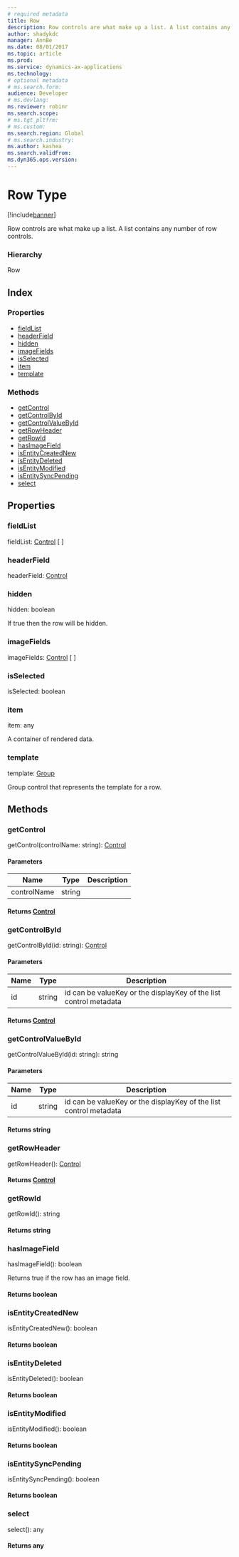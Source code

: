 ```yaml
---
# required metadata
title: Row
description: Row controls are what make up a list. A list contains any number of row controls.
author: shadykdc
manager: AnnBe
ms.date: 08/01/2017
ms.topic: article
ms.prod: 
ms.service: dynamics-ax-applications
ms.technology: 
# optional metadata
# ms.search.form:
audience: Developer
# ms.devlang: 
ms.reviewer: robinr
ms.search.scope: 
# ms.tgt_pltfrm: 
# ms.custom:
ms.search.region: Global
# ms.search.industry: 
ms.author: kashea
ms.search.validFrom:
ms.dyn365.ops.version:
---
```


# Row Type

[!include[banner](../../../../includes/banner.md)]

Row controls are what make up a list. A list contains any number of row controls.

### Hierarchy

Row <br>

## Index

### Properties

* [fieldList](view-model-control-list-ilist-irow.md#fieldlist)
* [headerField](view-model-control-list-ilist-irow.md#headerfield)
* [hidden](view-model-control-list-ilist-irow.md#hidden)
* [imageFields](view-model-control-list-ilist-irow.md#imagefields)
* [isSelected](view-model-control-list-ilist-irow.md#isselected)
* [item](view-model-control-list-ilist-irow.md#item)
* [template](view-model-control-list-ilist-irow.md#template)

### Methods

* [getControl](view-model-control-list-ilist-irow.md#getcontrol)
* [getControlById](view-model-control-list-ilist-irow.md#getcontrolbyid)
* [getControlValueById](view-model-control-list-ilist-irow.md#getcontrolvaluebyid)
* [getRowHeader](view-model-control-list-ilist-irow.md#getrowheader)
* [getRowId](view-model-control-list-ilist-irow.md#getrowid)
* [hasImageField](view-model-control-list-ilist-irow.md#hasimagefield)
* [isEntityCreatedNew](view-model-control-list-ilist-irow.md#isentitycreatednew)
* [isEntityDeleted](view-model-control-list-ilist-irow.md#isentitydeleted)
* [isEntityModified](view-model-control-list-ilist-irow.md#isentitymodified)
* [isEntitySyncPending](view-model-control-list-ilist-irow.md#isentitysyncpending)
* [select](view-model-control-list-ilist-irow.md#select)

## Properties

### fieldList

fieldList: [Control](view-model-control-basecontrol-icontrol-icontrol.md) [ ]




### headerField

headerField: [Control](view-model-control-basecontrol-icontrol-icontrol.md)




### hidden

hidden: boolean

If true then the row will be hidden.


### imageFields

imageFields: [Control](view-model-control-basecontrol-icontrol-icontrol.md) [ ]




### isSelected

isSelected: boolean




### item

item: any

A container of rendered data.


### template

template: [Group](view-model-control-group-igroup-igroup.md)

Group control that represents the template for a row.


## Methods

### getControl


getControl(controlName: string): [Control](view-model-control-basecontrol-icontrol-icontrol.md)




#### Parameters

| Name | Type | Description |
| ---- | ---- | ----------- |
| controlName|string||

#### Returns [Control](view-model-control-basecontrol-icontrol-icontrol.md)

### getControlById


getControlById(id: string): [Control](view-model-control-basecontrol-icontrol-icontrol.md)




#### Parameters

| Name | Type | Description |
| ---- | ---- | ----------- |
| id|string|id can be valueKey or the displayKey of the list control metadata|

#### Returns [Control](view-model-control-basecontrol-icontrol-icontrol.md)

### getControlValueById


getControlValueById(id: string): string




#### Parameters

| Name | Type | Description |
| ---- | ---- | ----------- |
| id|string|id can be valueKey or the displayKey of the list control metadata|

#### Returns string

### getRowHeader


getRowHeader(): [Control](view-model-control-basecontrol-icontrol-icontrol.md)



#### Returns [Control](view-model-control-basecontrol-icontrol-icontrol.md)

### getRowId


getRowId(): string



#### Returns string

### hasImageField


hasImageField(): boolean

Returns true if the row has an image field.

#### Returns boolean



### isEntityCreatedNew


isEntityCreatedNew(): boolean



#### Returns boolean

### isEntityDeleted


isEntityDeleted(): boolean



#### Returns boolean

### isEntityModified


isEntityModified(): boolean



#### Returns boolean

### isEntitySyncPending


isEntitySyncPending(): boolean



#### Returns boolean

### select


select(): any



#### Returns any

